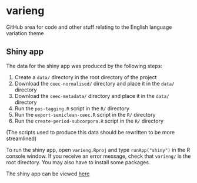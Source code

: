 # varieng
GitHub area for code and other stuff relating to the English language variation theme

## Shiny app
The data for the shiny app was produced by the following steps:

1. Create a `data/` directory in the root directory of the project
2. Download the `ceec-normalised/` directory and place it in the `data/` directory
3. Download the `ceec-metadata/` directory and place it in the `data/` directory
3. Run the `pos-tagging.R` script in the `R/` directory 
4. Run the `export-semiclean-ceec.R` script in the `R/` directory
5. Run the `create-period-subcorpora.R` script in the `R/` directory

(The scripts used to produce this data should be rewritten to be more streamlined)

To run the shiny app, open `varieng.Rproj` and type `runApp("shiny")` in the R console window. If you receive an error message, check that `varieng/` is the root directory. You may also have to install some packages. 

The shiny app can be viewed [here]("https://jflanagan.shinyapps.io/shiny/")
